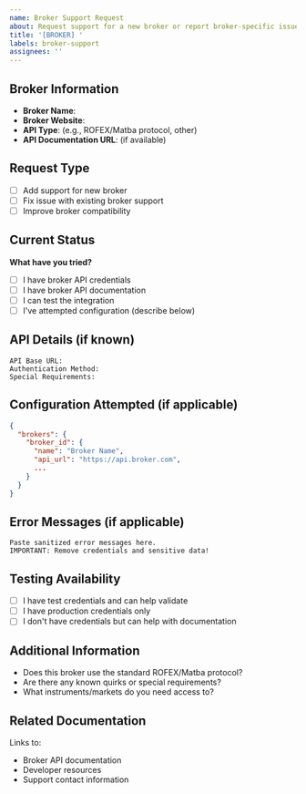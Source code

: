 ```yaml
---
name: Broker Support Request
about: Request support for a new broker or report broker-specific issues
title: '[BROKER] '
labels: broker-support
assignees: ''
---
```


## Broker Information

- **Broker Name**:
- **Broker Website**:
- **API Type**: (e.g., ROFEX/Matba protocol, other)
- **API Documentation URL**: (if available)

## Request Type

- [ ] Add support for new broker
- [ ] Fix issue with existing broker support
- [ ] Improve broker compatibility

## Current Status

**What have you tried?**
- [ ] I have broker API credentials
- [ ] I have broker API documentation
- [ ] I can test the integration
- [ ] I've attempted configuration (describe below)

## API Details (if known)

```
API Base URL:
Authentication Method:
Special Requirements:
```

## Configuration Attempted (if applicable)

```json
{
  "brokers": {
    "broker_id": {
      "name": "Broker Name",
      "api_url": "https://api.broker.com",
      ...
    }
  }
}
```

## Error Messages (if applicable)

```
Paste sanitized error messages here.
IMPORTANT: Remove credentials and sensitive data!
```

## Testing Availability

- [ ] I have test credentials and can help validate
- [ ] I have production credentials only
- [ ] I don't have credentials but can help with documentation

## Additional Information

- Does this broker use the standard ROFEX/Matba protocol?
- Are there any known quirks or special requirements?
- What instruments/markets do you need access to?

## Related Documentation

Links to:
- Broker API documentation
- Developer resources
- Support contact information
